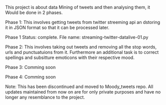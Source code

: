 This project is about data Mining of tweets and then analysing them, it Would be done in 2 phases.

Phase 1:
This involves getting tweets from twitter streeming api an dstoring it in JSON format so that it can be processed later.

Phase 1 Status: complete.
File name:
streaming-twitter-datalive-01.py

Phase 2:
This involves taking out tweets and removing all the stop words, urls and punctuatuions from it. Furthermore an additional task is to correct spellings and subsitture emoticons with their respective mood.

Phase 3:
Comming soon

Phase 4:
Comming soon


Note: This has been discontinued and moved to Moody_tweets repo. All updates maintained from now on are for only private purposes and have no longer any resemblance to the project.
